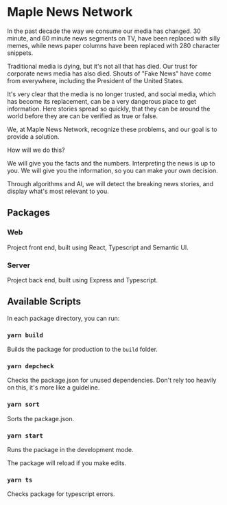 # Maple News Network
In the past decade the way we consume our media has changed. 30 minute, and 60 minute news segments on TV, have been replaced with silly memes, while news paper columns have been replaced with 280 character snippets.

Traditional media is dying, but it's not all that has died. Our trust for corporate news media has also died. Shouts of "Fake News" have come from everywhere, including the President of the United States.

It's very clear that the media is no longer trusted, and social media, which has become its replacement, can be a very dangerous place to get information. Here stories spread so quickly, that they can be around the world before they are can be verified as true or false.

We, at Maple News Network, recognize these problems, and our goal is to provide a solution.

How will we do this?

We will give you the facts and the numbers. Interpreting the news is up to you. We will give you the information, so you can make your own decision.

Through algorithms and AI, we will detect the breaking news stories, and display what's most relevant to you.

## Packages

### Web
Project front end, built using React, Typescript and Semantic UI.
### Server
Project back end, built using Express and Typescript.

## Available Scripts

In each package directory, you can run:

### `yarn build`
Builds the package for production to the `build` folder.

### `yarn depcheck`
Checks the package.json for unused dependencies. Don't rely too heavily on this, it's more like a guideline.

### `yarn sort`
Sorts the package.json.

### `yarn start`
Runs the package in the development mode.

The package will reload if you make edits.

### `yarn ts`
Checks package for typescript errors.

